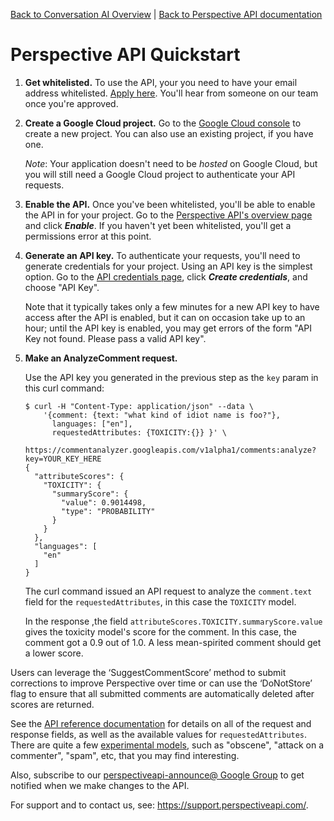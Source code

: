 [Back to Conversation AI Overview](https://conversationai.github.io/) | [Back to Perspective API documentation](https://github.com/conversationai/perspectiveapi/blob/master/README.md)

# Perspective API Quickstart

1.  **Get whitelisted.** To use the API, your you need to have your email
    address whitelisted. [Apply here](https://www.perspectiveapi.com/). You'll
    hear from someone on our team once you're approved.

2.  **Create a Google Cloud project.** Go to the [Google Cloud
    console](https://console.developers.google.com/) to create a new project.
    You can also use an existing project, if you have one.

    *Note*: Your application doesn't need to be *hosted* on Google Cloud, but
    you will still need a Google Cloud project to authenticate your API
    requests.

3.  **Enable the API.** Once you've been whitelisted, you'll be able to enable
    the API in for your project. Go to the [Perspective API's overview
    page](https://console.developers.google.com/apis/api/commentanalyzer.googleapis.com/overview)
    and click **_Enable_**. If you haven't yet been whitelisted, you'll get a
    permissions error at this point.
    
4.  **Generate an API key.** To authenticate your requests, you'll need to
    generate credentials for your project. Using an API key is the simplest
    option. Go to the [API credentials
    page](https://console.developers.google.com/apis/credentials), click
    **_Create credentials_**, and choose "API Key".
    
    Note that it typically takes only a few minutes for a new API key to 
    have access after the API is enabled, but it can on occasion 
    take up to an hour; until the API key is enabled, you may get errors of
    the form "API Key not found. Please pass a valid API key".

5.  **Make an AnalyzeComment request.**

    Use the API key you generated in the previous step as the `key` param in
    this curl command:

    ```shell
    $ curl -H "Content-Type: application/json" --data \
        '{comment: {text: "what kind of idiot name is foo?"},
          languages: ["en"],
          requestedAttributes: {TOXICITY:{}} }' \
        https://commentanalyzer.googleapis.com/v1alpha1/comments:analyze?key=YOUR_KEY_HERE
    {
      "attributeScores": {
        "TOXICITY": {
          "summaryScore": {
            "value": 0.9014498,
            "type": "PROBABILITY"
          }
        }
      },
      "languages": [
        "en"
      ]
    }
    ```

    The curl command issued an API request to analyze the `comment.text` field
    for the `requestedAttributes`, in this case the `TOXICITY` model.

    In the response ,the field `attributeScores.TOXICITY.summaryScore.value`
    gives the toxicity model's score for the comment. In this case, the comment
    got a 0.9 out of 1.0. A less mean-spirited comment should get a lower score.
    
Users can leverage the ‘SuggestCommentScore’ method to submit corrections to improve Perspective over time or can use the  ‘DoNotStore’ flag to ensure that all submitted comments are automatically deleted after scores are returned.

See the [API reference documentation](api_reference.md) for details on all of
the request and response fields, as well as the available values for
`requestedAttributes`. There are quite a few
[experimental models](https://github.com/conversationai/perspectiveapi/blob/master/api_reference.md#models),
such as "obscene", "attack on a commenter", "spam", etc, that you may find
interesting.

Also, subscribe to our
[perspectiveapi-announce@ Google Group](https://groups.google.com/forum/#!forum/perspective-announce/join) to
get notified when we make changes to the API.

For support and to contact us, see: https://support.perspectiveapi.com/. 

